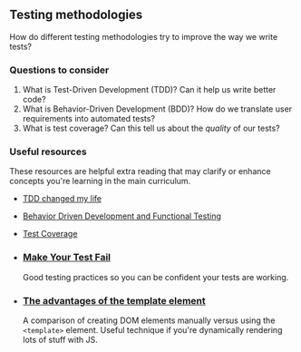 ## Testing methodologies

How do different testing methodologies try to improve the way we write tests?

### Questions to consider

1. What is Test-Driven Development (TDD)? Can it help us write better code?
1. What is Behavior-Driven Development (BDD)? How do we translate user requirements into automated tests?
1. What is test coverage? Can this tell us about the _quality_ of our tests?

### Useful resources

These resources are helpful extra reading that may clarify or enhance concepts you're learning in the main curriculum.

- [TDD changed my life](https://medium.com/javascript-scene/tdd-changed-my-life-5af0ce099f80)
- [Behavior Driven Development and Functional Testing](https://medium.com/javascript-scene/behavior-driven-development-bdd-and-functional-testing-62084ad7f1f2)
- [Test Coverage](https://www.martinfowler.com/bliki/TestCoverage.html)

- ### [Make Your Test Fail](https://kentcdodds.com/blog/make-your-test-fail)
  Good testing practices so you can be confident your tests are working.
- ### [The advantages of the template element](https://codepen.io/oliverjam/pen/yLNEOQO?editors=1010)
  A comparison of creating DOM elements manually versus using the `<template>` element. Useful technique if you're dynamically rendering lots of stuff with JS.
